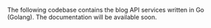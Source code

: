 The following codebase contains the blog API services written in Go (Golang). The documentation will be available soon.
